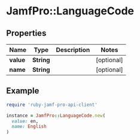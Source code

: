 # JamfPro::LanguageCode

## Properties

| Name | Type | Description | Notes |
| ---- | ---- | ----------- | ----- |
| **value** | **String** |  | [optional] |
| **name** | **String** |  | [optional] |

## Example

```ruby
require 'ruby-jamf-pro-api-client'

instance = JamfPro::LanguageCode.new(
  value: en,
  name: English
)
```

